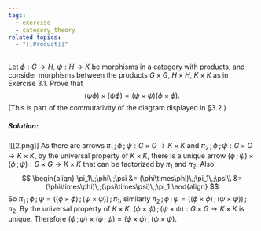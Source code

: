 ```yaml
---
tags:
  - exercise
  - category_theory
related topics:
  - "[[Product]]"
---
```

Let $\phi : G \to H$, $\psi : H \to K$ be morphisms in a category with products, and consider morphisms between the products $G\times G$, $H \times H$, $K \times K$ as in Exercise 3.1. Prove that$$
(\psi \phi) \times (\psi \phi) = (\psi \times \psi)(\phi \times \phi).
$$(This is part of the commutativity of the diagram displayed in §3.2.)
##### Solution:
![[2.png]]
As there are arrows $\pi_1\,;\phi\,;\psi:G\times G \to K\times K$ and $\pi_2\,;\phi\,;\psi:G\times G\to K\times K$, by the universal property of $K\times K$, there is a unique arrow $(\phi\,;\psi)\times(\phi\,;\psi):G\times G\to K\times K$ that can be factorized by $\pi_1$ and $\pi_2$. Also
$$
\begin{align}
	\pi_1\,;\phi\,;\psi
	&= (\phi\times\phi)\,;\pi_1\,;\psi\\
	&= (\phi\times\phi)\,;(\psi\times\psi)\,;\pi_1
\end{align}
$$So $\pi_1\,;\phi\,;\psi=\big((\phi\times\phi)\,;(\psi\times\psi)\big)\,;\pi_1$, similarly $\pi_2\,;\phi\,;\psi=\big((\phi\times\phi)\,;(\psi\times\psi)\big)\,;\pi_2$. By the universal property of $K\times K$, $(\phi\times\phi)\,;(\psi\times\psi):G\times G \to K\times K$ is unique. Therefore $(\phi\,;\psi)\times(\phi\,;\psi) = (\phi\times\phi)\,;(\psi\times\psi)$.